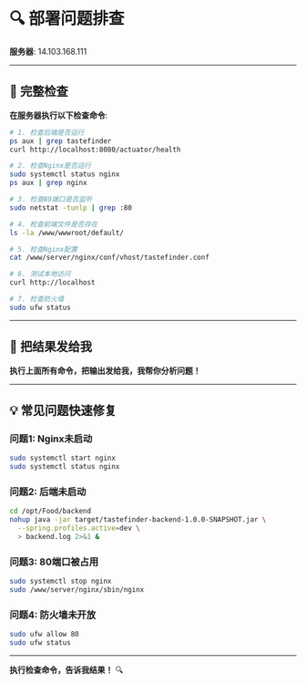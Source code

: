 # 🔍 部署问题排查

**服务器**: 14.103.168.111

---

## 🧪 完整检查

**在服务器执行以下检查命令**:

```bash
# 1. 检查后端是否运行
ps aux | grep tastefinder
curl http://localhost:8080/actuator/health

# 2. 检查Nginx是否运行
sudo systemctl status nginx
ps aux | grep nginx

# 3. 检查80端口是否监听
sudo netstat -tunlp | grep :80

# 4. 检查前端文件是否存在
ls -la /www/wwwroot/default/

# 5. 检查Nginx配置
cat /www/server/nginx/conf/vhost/tastefinder.conf

# 6. 测试本地访问
curl http://localhost

# 7. 检查防火墙
sudo ufw status
```

---

## 📝 把结果发给我

**执行上面所有命令，把输出发给我，我帮你分析问题！**

---

## 💡 常见问题快速修复

### 问题1: Nginx未启动

```bash
sudo systemctl start nginx
sudo systemctl status nginx
```

### 问题2: 后端未启动

```bash
cd /opt/Food/backend
nohup java -jar target/tastefinder-backend-1.0.0-SNAPSHOT.jar \
  --spring.profiles.active=dev \
  > backend.log 2>&1 &
```

### 问题3: 80端口被占用

```bash
sudo systemctl stop nginx
sudo /www/server/nginx/sbin/nginx
```

### 问题4: 防火墙未开放

```bash
sudo ufw allow 80
sudo ufw status
```

---

**执行检查命令，告诉我结果！** 🔍

